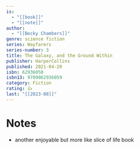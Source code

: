 ```yaml
---
is:
  - "[[book]]"
  - "[[note]]"
author:
  - "[[Becky Chambers]]"
genre: science fiction
series: Wayfarers
series-number: 3
title: The Galaxy, and the Ground Within
publisher: HarperCollins
published: 2021-04-20
isbn: 62936050
isbn13: 9780062936059
category: Fiction
rating: 👍
last: "[[2023-08]]"
---
```

# Notes
- another enjoyable but more like slice of life book
